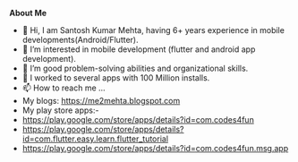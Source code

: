 **About Me**
- 👋 Hi, I am Santosh Kumar Mehta, having 6+ years experience in mobile developments(Android/Flutter).
- 👀 I’m interested in mobile development (flutter and android app development).
- 🌱 I’m good problem-solving abilities and organizational skills.
- 💞️ I worked to several apps with 100 Million installs.
- 📫 How to reach me ...
- My blogs: https://me2mehta.blogspot.com
- My play store apps:-
- https://play.google.com/store/apps/details?id=com.codes4fun
- https://play.google.com/store/apps/details?id=com.flutter.easy.learn.flutter_tutorial
- https://play.google.com/store/apps/details?id=com.codes4fun.msg.app
